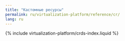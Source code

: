 ```yaml
---
title: "Кастомные ресурсы"
permalink: ru/virtualization-platform/reference/cr/
lang: ru
---
```


{% include virtualization-platform/crds-index.liquid %}
